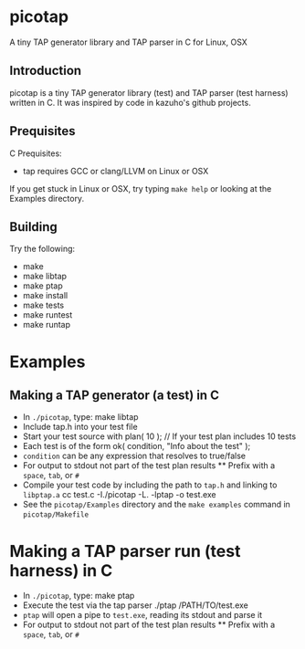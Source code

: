 # picotap
A tiny TAP generator library and TAP parser in C for Linux, OSX

## Introduction
picotap is a tiny TAP generator library (test) and TAP parser (test harness) written in C.  It was inspired by code in kazuho's github projects.

## Prequisites
C Prequisites:
* tap requires GCC or clang/LLVM on Linux or OSX

If you get stuck in Linux or OSX, try typing `make help` or looking at the Examples directory.

## Building
Try the following:
* make
* make libtap
* make ptap
* make install
* make tests
* make runtest
* make runtap

# Examples
## Making a TAP generator (a test) in C
* In `./picotap`, type:
 make libtap
* Include tap.h into your test file
* Start your test source with
 plan( 10 ); // If your test plan includes 10 tests
* Each test is of the form
 ok( condition, "Info about the test" );
* `condition` can be any expression that resolves to true/false
* For output to stdout not part of the test plan results
** Prefix with a `space`, `tab`, or `#`
* Compile your test code by including the path to `tap.h` and linking to `libptap.a`
 cc test.c -I./picotap -L. -lptap -o test.exe
* See the `picotap/Examples` directory and the `make examples` command in `picotap/Makefile`

# Making a TAP parser run (test harness) in C
* In `./picotap`, type:
 make ptap
* Execute the test via the tap parser
 ./ptap /PATH/TO/test.exe
* `ptap` will open a pipe to `test.exe`, reading its stdout and parse it
* For output to stdout not part of the test plan results
** Prefix with a `space`, `tab`, or `#`
